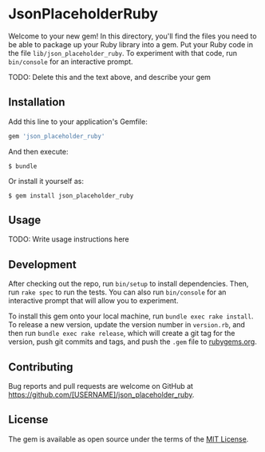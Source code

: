 # JsonPlaceholderRuby

Welcome to your new gem! In this directory, you'll find the files you need to be able to package up your Ruby library into a gem. Put your Ruby code in the file `lib/json_placeholder_ruby`. To experiment with that code, run `bin/console` for an interactive prompt.

TODO: Delete this and the text above, and describe your gem

## Installation

Add this line to your application's Gemfile:

```ruby
gem 'json_placeholder_ruby'
```

And then execute:

    $ bundle

Or install it yourself as:

    $ gem install json_placeholder_ruby

## Usage

TODO: Write usage instructions here

## Development

After checking out the repo, run `bin/setup` to install dependencies. Then, run `rake spec` to run the tests. You can also run `bin/console` for an interactive prompt that will allow you to experiment.

To install this gem onto your local machine, run `bundle exec rake install`. To release a new version, update the version number in `version.rb`, and then run `bundle exec rake release`, which will create a git tag for the version, push git commits and tags, and push the `.gem` file to [rubygems.org](https://rubygems.org).

## Contributing

Bug reports and pull requests are welcome on GitHub at https://github.com/[USERNAME]/json_placeholder_ruby.


## License

The gem is available as open source under the terms of the [MIT License](http://opensource.org/licenses/MIT).

